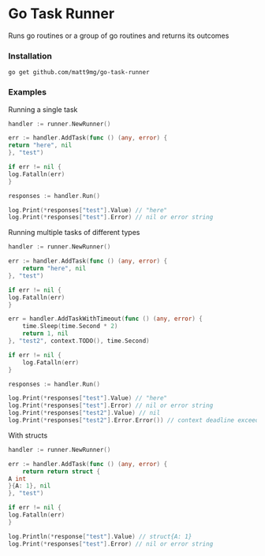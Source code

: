 # Go Task Runner

Runs go routines or a group of go routines and returns its outcomes

### Installation

```
go get github.com/matt9mg/go-task-runner
```

### Examples

Running a single task

```go
handler := runner.NewRunner()

err := handler.AddTask(func () (any, error) {
return "here", nil
}, "test")

if err != nil {
log.Fatalln(err)
}

responses := handler.Run()

log.Print(*responses["test"].Value) // "here"
log.Print(*responses["test"].Error) // nil or error string
```

Running multiple tasks of different types

```go
handler := runner.NewRunner()

err := handler.AddTask(func () (any, error) {
    return "here", nil
}, "test")

if err != nil {
log.Fatalln(err)
}

err = handler.AddTaskWithTimeout(func () (any, error) {
    time.Sleep(time.Second * 2)
    return 1, nil
}, "test2", context.TODO(), time.Second)

if err != nil {
    log.Fatalln(err)
}

responses := handler.Run()

log.Print(*responses["test"].Value) // "here"
log.Print(*responses["test"].Error) // nil or error string
log.Print(*responses["test2"].Value) // nil
log.Print(*responses["test2"].Error.Error()) // context deadline exceeded
```

With structs
```go
handler := runner.NewRunner()

err := handler.AddTask(func () (any, error) {
    return return struct {
A int
}{A: 1}, nil
}, "test")

if err != nil {
log.Fatalln(err)
}

log.Println(*response["test"].Value) // struct{A: 1}
log.Print(*responses["test"].Error) // nil or error string
```